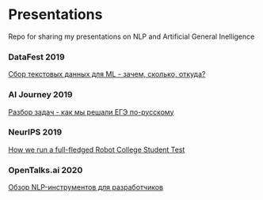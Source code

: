 # Presentations

Repo for sharing my presentations on NLP and Artificial General Inelligence

### DataFest 2019
[Сбор текстовых данных для ML - зачем, сколько, откуда?](https://github.com/TatianaShavrina/presentations/blob/master/ai-journey/aijourney.pdf)

### AI Journey  2019
[Разбор задач - как мы решали ЕГЭ по-русскому](https://github.com/TatianaShavrina/presentations/blob/master/ai-journey/aijourney.pdf)

### NeurIPS 2019
[How we run a full-fledged Robot College Student Test](https://github.com/TatianaShavrina/presentations/blob/master/neurips/tanya_nips.pdf)

### OpenTalks.ai 2020
[Обзор NLP-инструментов для разработчиков](https://github.com/TatianaShavrina/presentations/blob/master/opentalks.ai/shavrina_opentalks.pdf)
